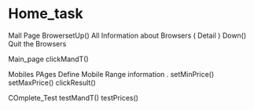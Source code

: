 # Home_task

Mall Page 
   BrowersetUp()
   All Information about Browsers ( Detail )
   Down()
   Quit the Browsers
 
Main_page
    clickMandT()

Mobiles PAges 
  Define Mobile Range information .
  setMinPrice()
  setMaxPrice()
  clickResult()

COmplete_Test
  testMandT()
  testPrices()
